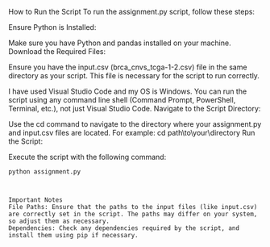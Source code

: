 How to Run the Script
To run the assignment.py script, follow these steps:

Ensure Python is Installed:

Make sure you have Python and pandas installed on your machine.
Download the Required Files:

Ensure you have the input.csv (brca_cnvs_tcga-1-2.csv) file in the same directory as your script. This file is necessary for the script to run correctly.

I have used Visual Studio Code and my OS is Windows. You can run the script using any command line shell (Command Prompt, PowerShell, Terminal, etc.), not just Visual Studio Code.
Navigate to the Script Directory:

Use the cd command to navigate to the directory where your assignment.py and input.csv files are located. For example:
cd path\to\your\directory
Run the Script:

Execute the script with the following command:
```
python assignment.py



Important Notes
File Paths: Ensure that the paths to the input files (like input.csv) are correctly set in the script. The paths may differ on your system, so adjust them as necessary.
Dependencies: Check any dependencies required by the script, and install them using pip if necessary.

